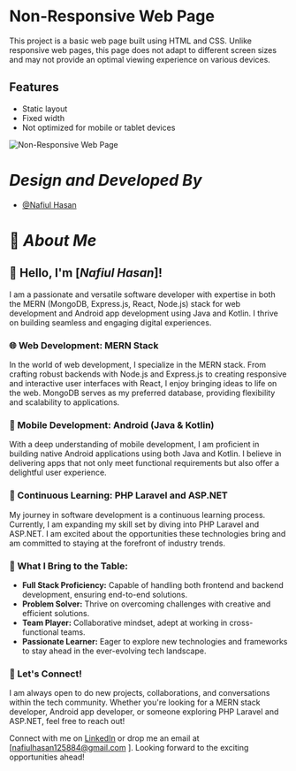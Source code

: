 # Non-Responsive Web Page

This project is a basic web page built using HTML and CSS. Unlike responsive web pages, this page does not adapt to different screen sizes and may not provide an optimal viewing experience on various devices.


## Features

- Static layout
- Fixed width
- Not optimized for mobile or tablet devices

  
![Non-Responsive Web Page](https://github.com/NafiulHasan41/web_single_landing_page_notResnponsive_ph_assignmen_1/blob/main/resources/PHA!.png?raw=true)




# **_Design and Developed By_**

- [@Nafiul Hasan](https://github.com/NafiulHasan41)


# 🚀 **_About Me_**
## 👋 Hello, I'm [**_Nafiul Hasan_**]!

I am a passionate and versatile software developer with expertise in both the MERN (MongoDB, Express.js, React, Node.js) stack for web development and Android app development using Java and Kotlin. I thrive on building seamless and engaging digital experiences.

### 🌐 Web Development: MERN Stack

In the world of web development, I specialize in the MERN stack. From crafting robust backends with Node.js and Express.js to creating responsive and interactive user interfaces with React, I enjoy bringing ideas to life on the web. MongoDB serves as my preferred database, providing flexibility and scalability to applications.

### 📱 Mobile Development: Android (Java & Kotlin)

With a deep understanding of mobile development, I am proficient in building native Android applications using both Java and Kotlin. I believe in delivering apps that not only meet functional requirements but also offer a delightful user experience.

### 🚀 Continuous Learning: PHP Laravel and ASP.NET

My journey in software development is a continuous learning process. Currently, I am expanding my skill set by diving into PHP Laravel and ASP.NET. I am excited about the opportunities these technologies bring and am committed to staying at the forefront of industry trends.

### 🔧 What I Bring to the Table:

- **Full Stack Proficiency:** Capable of handling both frontend and backend development, ensuring end-to-end solutions.
- **Problem Solver:** Thrive on overcoming challenges with creative and efficient solutions.
- **Team Player:** Collaborative mindset, adept at working in cross-functional teams.
- **Passionate Learner:** Eager to explore new technologies and frameworks to stay ahead in the ever-evolving tech landscape.

### 🌟 Let's Connect!

I am always open to do new projects, collaborations, and conversations within the tech community. Whether you're looking for a MERN stack developer, Android app developer, or someone exploring PHP Laravel and ASP.NET, feel free to reach out!

Connect with me on [LinkedIn](linkedin.com/in/nafiul-hasan-524274276) or drop me an email at [nafiulhasan125884@gmail.com ]. Looking forward to the exciting opportunities ahead!
